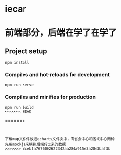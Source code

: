 # iecar
前端部分，后端在学了在学了
=======
## Project setup
```
npm install
```

### Compiles and hot-reloads for development
```
npm run serve
```

### Compiles and minifies for production
```
npm run build
<<<<<<< HEAD
```
=======
```


下载map文件件放进echarts文件夹中，有省会中心和省域中心两种
先用mockjs来模拟后端传过来的数据
>>>>>>> dcebfa7676002622342aa284a915e3a28e3baf3b

